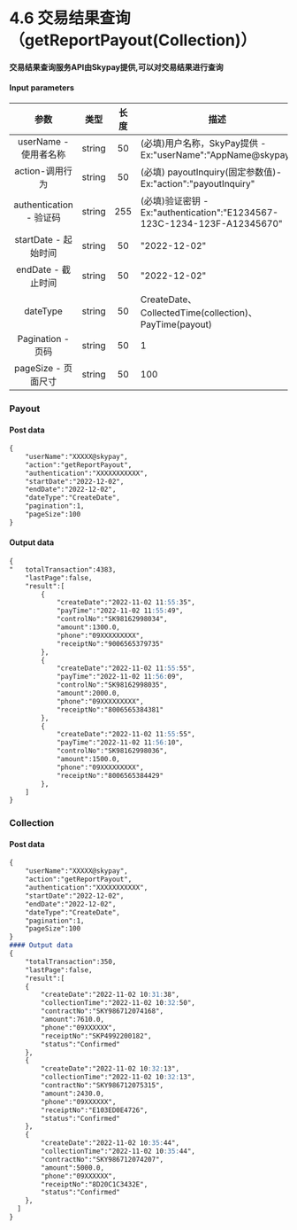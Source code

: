 # 4.6 交易结果查询（getReportPayout(Collection)）

#### 交易结果查询服务API由Skypay提供,可以对交易结果进行查询
#### Input parameters
| 参数                        |    类型     | 长度    |描述|
| :-------------------------: | :-----------: |:-----:|--------------------------------|   
|userName - 使用者名称|string|50|(必填)用户名称，SkyPay提供 - Ex:"userName":"AppName@skypay"|
|action-调用行为|string|50|(必填) payoutInquiry(固定参数值)- Ex:"action":"payoutInquiry"|
|authentication  - 验证码|string |255|(必填)验证密钥 - Ex:"authentication":"E1234567-123C-1234-123F-A12345670"|
|startDate - 起始时间|string|50|"2022-12-02"|
|endDate - 截止时间|string|50|"2022-12-02"|
|dateType|string|50|CreateDate、CollectedTime(collection)、PayTime(payout)|
|Pagination - 页码|string|50|1|
|pageSize - 页面尺寸|string|50|100|

### Payout
#### Post data
```md
{
    "userName":"XXXXX@skypay",
    "action":"getReportPayout",
    "authentication":"XXXXXXXXXXX",
    "startDate":"2022-12-02",
    "endDate":"2022-12-02",
    "dateType":"CreateDate",
    "pagination":1,
    "pageSize":100
}
```
#### Output data
```md
{
"   totalTransaction":4383,
    "lastPage":false,
    "result":[
        {
            "createDate":"2022-11-02 11:55:35",
            "payTime":"2022-11-02 11:55:49",
            "controlNo":"SK98162998034",
            "amount":1300.0,
            "phone":"09XXXXXXXXX",
            "receiptNo":"9006565379735"
        },
        {
            "createDate":"2022-11-02 11:55:55",
            "payTime":"2022-11-02 11:56:09",
            "controlNo":"SK98162998035",
            "amount":2000.0,
            "phone":"09XXXXXXXXX",
            "receiptNo":"8006565384381"
        },
        {
            "createDate":"2022-11-02 11:55:55",
            "payTime":"2022-11-02 11:56:10",
            "controlNo":"SK98162998036",
            "amount":1500.0,
            "phone":"09XXXXXXXXX",
            "receiptNo":"8006565384429"
        },
    ]
}
```
### Collection
#### Post data
```md
{
    "userName":"XXXXX@skypay",
    "action":"getReportPayout",
    "authentication":"XXXXXXXXXXX",
    "startDate":"2022-12-02",
    "endDate":"2022-12-02",
    "dateType":"CreateDate",
    "pagination":1,
    "pageSize":100
}
#### Output data
{
    "totalTransaction":350,
    "lastPage":false,
    "result":[
    {
        "createDate":"2022-11-02 10:31:38",
        "collectionTime":"2022-11-02 10:32:50",
        "contractNo":"SKY986712074168",
        "amount":7610.0,
        "phone":"09XXXXXX",
        "receiptNo":"SKP4992200182",
        "status":"Confirmed"
    },
    {
        "createDate":"2022-11-02 10:32:13",
        "collectionTime":"2022-11-02 10:32:13",
        "contractNo":"SKY986712075315",
        "amount":2430.0,
        "phone":"09XXXXXX",
        "receiptNo":"E103ED0E4726",
        "status":"Confirmed"
    },
    {
        "createDate":"2022-11-02 10:35:44",
        "collectionTime":"2022-11-02 10:35:44",
        "contractNo":"SKY986712074207",
        "amount":5000.0,
        "phone":"09XXXXXX",
        "receiptNo":"8D20C1C3432E",
        "status":"Confirmed"
    },
  ]
}
```